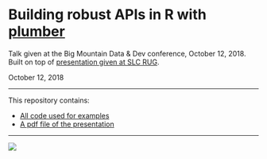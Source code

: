 # Building robust APIs in R with [plumber](https://www.rplumber.io)

Talk given at the Big Mountain Data & Dev conference, October 12, 2018. Built on top of [presentation given at SLC RUG](https://github.com/blairj09/slc-rug-plumber).

October 12, 2018

---

This repository contains:

- [All code used for examples](R)
- [A pdf file of the presentation](presentation/slc-rug-plumber-presentation.pdf)

---
![](images/presentation-screenshot.png)